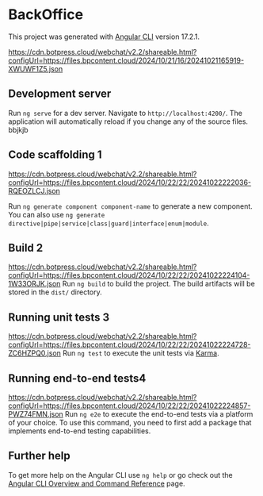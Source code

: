 # BackOffice

This project was generated with [Angular CLI](https://github.com/angular/angular-cli) version 17.2.1.

https://cdn.botpress.cloud/webchat/v2.2/shareable.html?configUrl=https://files.bpcontent.cloud/2024/10/21/16/20241021165919-XWUWF1Z5.json
## Development server

Run `ng serve` for a dev server. Navigate to `http://localhost:4200/`. The application will automatically reload if you change any of the source files.
bbjkjb

## Code scaffolding 1
https://cdn.botpress.cloud/webchat/v2.2/shareable.html?configUrl=https://files.bpcontent.cloud/2024/10/22/22/20241022222036-RQEOZLCJ.json

Run `ng generate component component-name` to generate a new component. You can also use `ng generate directive|pipe|service|class|guard|interface|enum|module`.

## Build 2
https://cdn.botpress.cloud/webchat/v2.2/shareable.html?configUrl=https://files.bpcontent.cloud/2024/10/22/22/20241022224104-1W33ORJK.json
Run `ng build` to build the project. The build artifacts will be stored in the `dist/` directory.

## Running unit tests 3
https://cdn.botpress.cloud/webchat/v2.2/shareable.html?configUrl=https://files.bpcontent.cloud/2024/10/22/22/20241022224728-ZC6HZPQ0.json
Run `ng test` to execute the unit tests via [Karma](https://karma-runner.github.io).

## Running end-to-end tests4
https://cdn.botpress.cloud/webchat/v2.2/shareable.html?configUrl=https://files.bpcontent.cloud/2024/10/22/22/20241022224857-PWZ74FMN.json
Run `ng e2e` to execute the end-to-end tests via a platform of your choice. To use this command, you need to first add a package that implements end-to-end testing capabilities.

## Further help

To get more help on the Angular CLI use `ng help` or go check out the [Angular CLI Overview and Command Reference](https://angular.io/cli) page.
